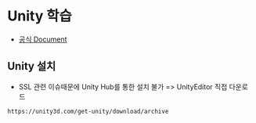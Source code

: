 # Unity 학습
* [공식 Document](https://docs.unity3d.com/kr/2018.4/Manual/UnityBasics.html) 

## Unity 설치
* SSL 관련 이슈때문에 Unity Hub를 통한 설치 불가 => UnityEditor 직접 다운로드
``` 
https://unity3d.com/get-unity/download/archive
```


